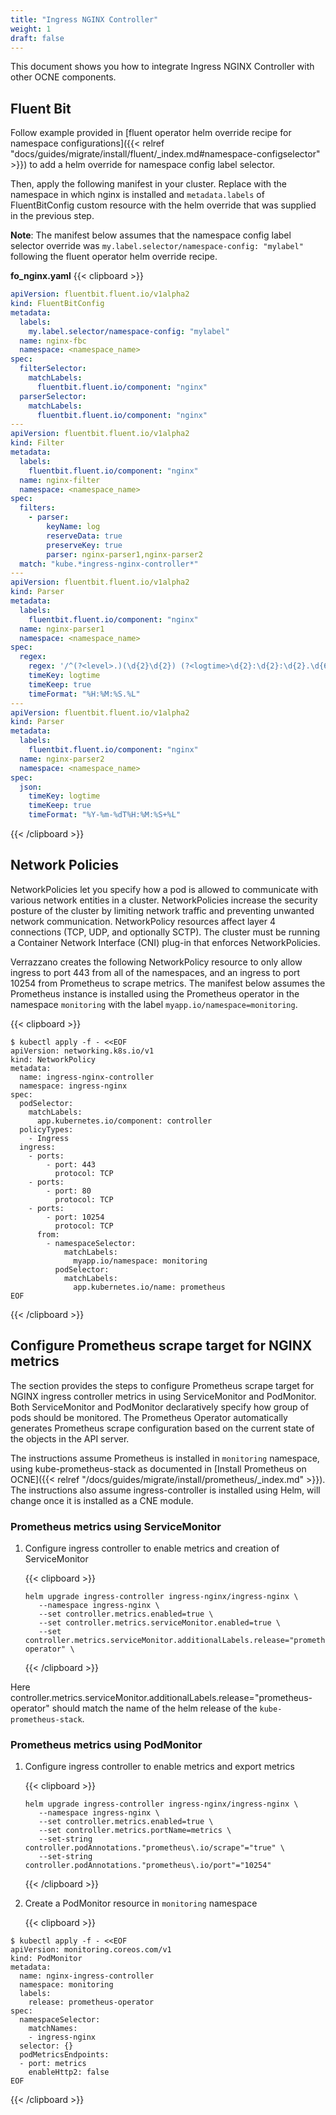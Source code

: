 ```yaml
---
title: "Ingress NGINX Controller"
weight: 1
draft: false
---
```

This document shows you how to integrate Ingress NGINX Controller with other OCNE components.

## Fluent Bit
Follow example provided in [fluent operator helm override recipe for namespace configurations]({{< relref "docs/guides/migrate/install/fluent/_index.md#namespace-configselector" >}}) to add a helm override for namespace config label selector.

Then, apply the following manifest in your cluster. Replace <namespace-name> with the namespace in which nginx is installed and `metadata.labels` of FluentBitConfig custom resource with the helm override that was supplied in the previous step.

**Note**: The manifest below assumes that the namespace config label selector override was `my.label.selector/namespace-config: "mylabel"` following the fluent operator helm override recipe.

**fo_nginx.yaml**
{{< clipboard >}}
<div class="highlight">

```yaml
apiVersion: fluentbit.fluent.io/v1alpha2
kind: FluentBitConfig
metadata:
  labels:
    my.label.selector/namespace-config: "mylabel"
  name: nginx-fbc
  namespace: <namespace_name>
spec:
  filterSelector:
    matchLabels:
      fluentbit.fluent.io/component: "nginx"
  parserSelector:
    matchLabels:
      fluentbit.fluent.io/component: "nginx"
---
apiVersion: fluentbit.fluent.io/v1alpha2
kind: Filter
metadata:
  labels:
    fluentbit.fluent.io/component: "nginx"
  name: nginx-filter
  namespace: <namespace_name>
spec:
  filters:
    - parser:
        keyName: log
        reserveData: true
        preserveKey: true
        parser: nginx-parser1,nginx-parser2
  match: "kube.*ingress-nginx-controller*"
---
apiVersion: fluentbit.fluent.io/v1alpha2
kind: Parser
metadata:
  labels:
    fluentbit.fluent.io/component: "nginx"
  name: nginx-parser1
  namespace: <namespace_name>
spec:
  regex:
    regex: '/^(?<level>.)(\d{2}\d{2}) (?<logtime>\d{2}:\d{2}:\d{2}.\d{6})\s*?(?<message>[\s\S]*?)$/'
    timeKey: logtime
    timeKeep: true
    timeFormat: "%H:%M:%S.%L"
---
apiVersion: fluentbit.fluent.io/v1alpha2
kind: Parser
metadata:
  labels:
    fluentbit.fluent.io/component: "nginx"
  name: nginx-parser2
  namespace: <namespace_name>
spec:
  json:
    timeKey: logtime
    timeKeep: true
    timeFormat: "%Y-%m-%dT%H:%M:%S+%L"
```

</div>
{{< /clipboard >}}

## Network Policies
NetworkPolicies let you specify how a pod is allowed to communicate with various network entities in a cluster. NetworkPolicies increase the security posture of the cluster by limiting network traffic and preventing unwanted network communication. NetworkPolicy resources affect layer 4 connections (TCP, UDP, and optionally SCTP). The cluster must be running a Container Network Interface (CNI) plug-in that enforces NetworkPolicies.

Verrazzano creates the following NetworkPolicy resource to only allow ingress to port 443 from all of the namespaces, and an ingress to port 10254 from Prometheus to scrape metrics. The manifest below assumes the Prometheus instance is installed using the Prometheus operator in the namespace `monitoring` with the label `myapp.io/namespace=monitoring`.

{{< clipboard >}}
<div class="highlight">

```
$ kubectl apply -f - <<EOF
apiVersion: networking.k8s.io/v1
kind: NetworkPolicy
metadata:
  name: ingress-nginx-controller
  namespace: ingress-nginx
spec:
  podSelector:
    matchLabels:
      app.kubernetes.io/component: controller
  policyTypes:
    - Ingress
  ingress:
    - ports:
        - port: 443
          protocol: TCP
    - ports:
        - port: 80
          protocol: TCP
    - ports:
        - port: 10254
          protocol: TCP
      from:
        - namespaceSelector:
            matchLabels:
              myapp.io/namespace: monitoring
          podSelector:
            matchLabels:
              app.kubernetes.io/name: prometheus
EOF
```
</div>
{{< /clipboard >}}

## Configure Prometheus scrape target for NGINX metrics

The section provides the steps to configure Prometheus scrape target for NGINX ingress controller metrics in using ServiceMonitor and PodMonitor. Both ServiceMonitor and PodMonitor declaratively specify how group of pods should be monitored. The Prometheus Operator automatically generates Prometheus scrape configuration based on the current state of the objects in the API server.

The instructions assume Prometheus is installed in `monitoring` namespace, using kube-prometheus-stack as documented in [Install Prometheus on OCNE]({{< relref "/docs/guides/migrate/install/prometheus/_index.md" >}}). The instructions also assume ingress-controller is installed using Helm, will change once it is installed as a CNE module.

### Prometheus metrics using ServiceMonitor

1. Configure ingress controller to enable metrics and creation of ServiceMonitor

   {{< clipboard >}}
   <div class="highlight">

   ```
   helm upgrade ingress-controller ingress-nginx/ingress-nginx \
      --namespace ingress-nginx \
      --set controller.metrics.enabled=true \
      --set controller.metrics.serviceMonitor.enabled=true \
      --set controller.metrics.serviceMonitor.additionalLabels.release="prometheus-operator" \
   ```

   </div>
   {{< /clipboard >}}
Here controller.metrics.serviceMonitor.additionalLabels.release="prometheus-operator" should match the name of the helm release of the `kube-prometheus-stack`.

### Prometheus metrics using PodMonitor

1. Configure ingress controller to enable metrics and export metrics

   {{< clipboard >}}
   <div class="highlight">

   ```
   helm upgrade ingress-controller ingress-nginx/ingress-nginx \
      --namespace ingress-nginx \
      --set controller.metrics.enabled=true \
      --set controller.metrics.portName=metrics \
      --set-string controller.podAnnotations."prometheus\.io/scrape"="true" \
      --set-string controller.podAnnotations."prometheus\.io/port"="10254"
   ```

   </div>
   {{< /clipboard >}}

1. Create a PodMonitor resource in `monitoring` namespace

   {{< clipboard >}}
   <div class="highlight">

```
$ kubectl apply -f - <<EOF
apiVersion: monitoring.coreos.com/v1
kind: PodMonitor
metadata:
  name: nginx-ingress-controller
  namespace: monitoring
  labels:
    release: prometheus-operator
spec:
  namespaceSelector:
    matchNames:
    - ingress-nginx
  selector: {}
  podMetricsEndpoints:
  - port: metrics
    enableHttp2: false
EOF
```

   </div>
   {{< /clipboard >}}
